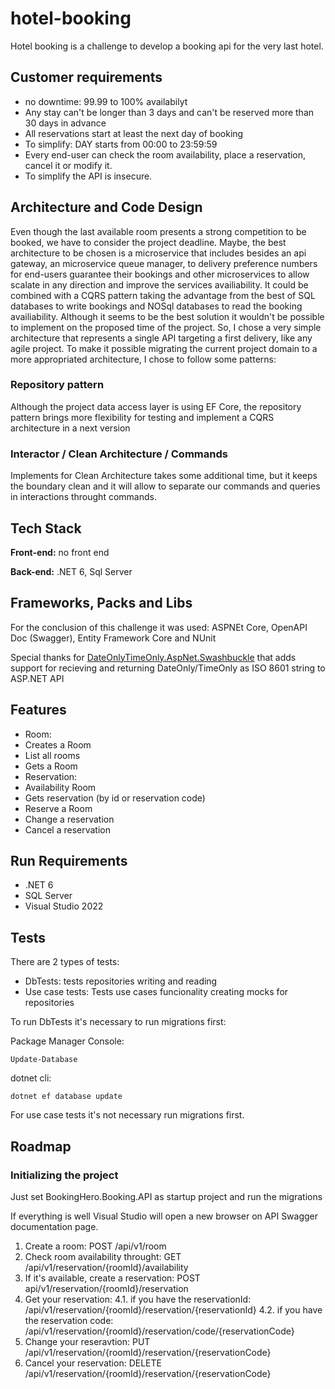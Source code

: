 
# hotel-booking

Hotel booking is a challenge to develop a booking api for the very last hotel.


## Customer requirements

- no downtime: 99.99 to 100% availabilyt
- Any stay can't be longer than 3 days and can't be reserved more than 30 days in advance
- All reservations start at least the next day of booking
- To simplify: DAY starts from 00:00 to 23:59:59
- Every end-user can check the room availability, place a reservation, cancel it or modify it.
- To simplify the API is insecure.
## Architecture and Code Design

Even though the last available room presents a strong competition to be booked, we have to consider the project deadline. Maybe, the best architecture to be chosen is a microservice that includes besides an api gateway, an microservice queue manager, to delivery preference numbers for end-users guarantee their bookings and other microservices to allow scalate in any direction and improve the services availiability. It could be combined with a CQRS pattern taking the advantage from the best of SQL databases to write bookings and NOSql databases to read the booking availiability.
Although it seems to be the best solution it wouldn't be possible to implement on the proposed time of the project. So, I chose a very simple architecture that represents a single API targeting a first delivery, like any agile project.
To make it possible migrating the current project domain to a more appropriated architecture, I chose to follow some patterns:

### Repository pattern
Although the project data access layer is using EF Core, the repository pattern brings more flexibility for testing and implement a CQRS architecture in a next version

### Interactor / Clean Architecture / Commands
Implements for Clean Architecture takes some additional time, but it keeps the boundary clean and it will allow to separate our commands and queries in interactions throught commands.



## Tech Stack

**Front-end:** no front end

**Back-end:** .NET 6, Sql Server


## Frameworks, Packs and Libs
For the conclusion of this challenge it was used:
ASPNEt Core, OpenAPI Doc (Swagger), Entity Framework Core and NUnit

Special thanks for [DateOnlyTimeOnly.AspNet.Swashbuckle](https://www.nuget.org/packages/DateOnlyTimeOnly.AspNet.Swashbuckle/) that adds support for recieving and returning DateOnly/TimeOnly as ISO 8601 string to ASP.NET API

## Features

* Room:
 * Creates a Room
 * List all rooms
 * Gets a Room
* Reservation:
 * Availability Room
 * Gets reservation (by id or reservation code)
 * Reserve a Room
 * Change a reservation
 * Cancel a reservation




## Run Requirements
* .NET 6
* SQL Server 
* Visual Studio 2022
## Tests
There are 2 types of tests:
* DbTests: tests repositories writing and reading
* Use case tests: Tests use cases funcionality creating mocks for repositories

To run DbTests it's necessary to run migrations first:

Package Manager Console:
```
Update-Database
```
dotnet cli:
```
dotnet ef database update
```

For use case tests it's not necessary run migrations first.
## Roadmap

### Initializing the project
Just set BookingHero.Booking.API as startup project and run the migrations

If everything is well Visual Studio will open a new browser on API Swagger documentation page.

1. Create a room: POST /api/v1/room
2. Check room availability throught: GET /api/v1/reservation/{roomId}/availability
3. If it's available, create a reservation: POST api/v1/reservation/{roomId}/reservation
4. Get your reservation: 
4.1. if you have the reservationId: /api/v1/reservation/{roomId}/reservation/{reservationId}
4.2. if you have the reservation code: /api/v1/reservation/{roomId}/reservation/code/{reservationCode}
5. Change your reseravtion: PUT /api/v1/reservation/{roomId}/reservation/{reservationCode}
6. Cancel your reservation: DELETE /api/v1/reservation/{roomId}/reservation/{reservationCode}
